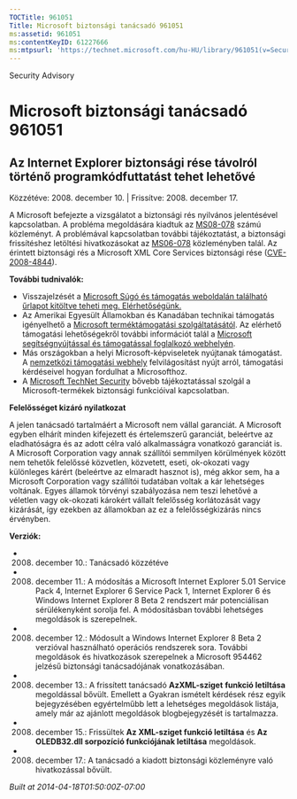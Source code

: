 ```yaml
---
TOCTitle: 961051
Title: Microsoft biztonsági tanácsadó 961051
ms:assetid: 961051
ms:contentKeyID: 61227666
ms:mtpsurl: 'https://technet.microsoft.com/hu-HU/library/961051(v=Security.10)'
---
```


Security Advisory

Microsoft biztonsági tanácsadó 961051
=====================================

Az Internet Explorer biztonsági rése távolról történő programkódfuttatást tehet lehetővé
----------------------------------------------------------------------------------------

Közzétéve: 2008. december 10. | Frissítve: 2008. december 17.

A Microsoft befejezte a vizsgálatot a biztonsági rés nyilvános jelentésével kapcsolatban. A probléma megoldására kiadtuk az [MS08-078](http://go.microsoft.com/fwlink/?linkid=137335) számú közleményt. A problémával kapcsolatban további tájékoztatást, a biztonsági frissítéshez letöltési hivatkozásokat az [MS06-078](http://go.microsoft.com/fwlink/?linkid=137335) közleményben talál. Az érintett biztonsági rés a Microsoft XML Core Services biztonsági rése ([CVE-2008-4844](http://www.cve.mitre.org/cgi-bin/cvename.cgi?name=cve-2008-4844)).

**További tudnivalók:**

-   Visszajelzését a [Microsoft Súgó és támogatás weboldalán található űrlapot kitöltve teheti meg. Elérhetőségünk.](https://support.microsoft.com/common/survey.aspx?scid=sw;en;1257&amp;showpage=1&amp;ws=technet&amp;sd=tech)
-   Az Amerikai Egyesült Államokban és Kanadában technikai támogatás igényelhető a [Microsoft terméktámogatási szolgáltatásától](http://go.microsoft.com/fwlink/?linkid=21131). Az elérhető támogatási lehetőségekről további információt talál a [Microsoft segítségnyújtással és támogatással foglalkozó webhelyén](http://support.microsoft.com/).
-   Más országokban a helyi Microsoft-képviseletek nyújtanak támogatást. A [nemzetközi támogatási webhely](http://go.microsoft.com/fwlink/?linkid=21155) felvilágosítást nyújt arról, támogatási kérdéseivel hogyan fordulhat a Microsofthoz.
-   A [Microsoft TechNet Security](http://go.microsoft.com/fwlink/?linkid=21132) bővebb tájékoztatással szolgál a Microsoft-termékek biztonsági funkcióival kapcsolatban.

**Felelősséget kizáró nyilatkozat**

A jelen tanácsadó tartalmáért a Microsoft nem vállal garanciát. A Microsoft egyben elhárít minden kifejezett és értelemszerű garanciát, beleértve az eladhatóságra és az adott célra való alkalmasságra vonatkozó garanciát is. A Microsoft Corporation vagy annak szállítói semmilyen körülmények között nem tehetők felelőssé közvetlen, közvetett, eseti, ok-okozati vagy különleges kárért (beleértve az elmaradt hasznot is), még akkor sem, ha a Microsoft Corporation vagy szállítói tudatában voltak a kár lehetséges voltának. Egyes államok törvényi szabályozása nem teszi lehetővé a véletlen vagy ok-okozati károkért vállalt felelősség korlátozását vagy kizárását, így ezekben az államokban az ez a felelősségkizárás nincs érvényben.

**Verziók:**

-   2008. december 10.: Tanácsadó közzétéve
-   2008. december 11.: A módosítás a Microsoft Internet Explorer 5.01 Service Pack 4, Internet Explorer 6 Service Pack 1, Internet Explorer 6 és Windows Internet Explorer 8 Beta 2 rendszert már potenciálisan sérülékenyként sorolja fel. A módosításban további lehetséges megoldások is szerepelnek.
-   2008. december 12.: Módosult a Windows Internet Explorer 8 Beta 2 verzióval használható operációs rendszerek sora. További megoldások és hivatkozások szerepelnek a Microsoft 954462 jelzésű biztonsági tanácsadójának vonatkozásában.
-   2008. december 13.: A frissített tanácsadó **AzXML-sziget** **funkció letiltása** megoldással bővült. Emellett a Gyakran ismételt kérdések rész egyik bejegyzésében egyértelműbb lett a lehetséges megoldások listája, amely már az ajánlott megoldások blogbejegyzését is tartalmazza.
-   2008. december 15.: Frissültek **Az XML-sziget funkció letiltása** és **Az OLEDB32.dll sorpozíció funkciójának letiltása** megoldások.
-   2008. december 17.: A tanácsadó a kiadott biztonsági közleményre való hivatkozással bővült.

*Built at 2014-04-18T01:50:00Z-07:00*
